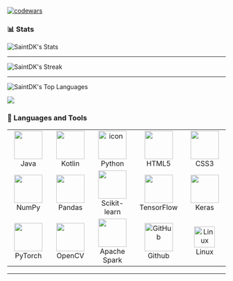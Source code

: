 [![codewars](https://www.codewars.com/users/SaintDK/badges/large)](https://www.codewars.com/users/SaintDK)   


### 📊 Stats

![SaintDK's Stats](https://github-readme-stats.vercel.app/api?username=SaintDK&theme=vue-dark&show_icons=true&hide_border=true&count_private=true)
___
![SaintDK's Streak](https://github-readme-streak-stats.herokuapp.com/?user=SaintDK&theme=vue-dark&hide_border=true)
___
![SaintDK's Top Languages](https://github-readme-stats.vercel.app/api/top-langs/?username=SaintDK&theme=vue-dark&show_icons=true&hide_border=true&layout=compact)

<a href="https://visitcount.itsvg.in">
  <img src="https://visitcount.itsvg.in/api?id=SaintDK&label=Profile%20Views&color=12&pretty=false" />
</a>

### 🧰 Languages and Tools

<table>
  <tr>
    <td align="center" width="150">
      <img src="https://cdn.jsdelivr.net/gh/devicons/devicon@latest/icons/java/java-original.svg" width="65" height="65" /><br />
      Java
    </td>
    <td align="center" width="150">
      <img src="https://cdn.jsdelivr.net/gh/devicons/devicon@latest/icons/kotlin/kotlin-original.svg" width="65" height="65" /><br />
      Kotlin
    </td>
    <td align="center" width="96">
      <a href="#macropower-tech">
        <img src="https://techstack-generator.vercel.app/python-icon.svg" alt="icon" width="65" height="65" />
      </a>
      <br>Python
    </td>
    <td align="center" width="150">
      <img src="https://cdn.jsdelivr.net/gh/devicons/devicon@latest/icons/html5/html5-original.svg" width="65" height="65" /><br />
      HTML5
    </td>
    <td align="center" width="150">
      <img src="https://cdn.jsdelivr.net/gh/devicons/devicon@latest/icons/css3/css3-original.svg" width="65" height="65" /><br />
      CSS3
    </td>
  </tr>
  <tr>
    <td align="center" width="150">
      <img src="https://cdn.jsdelivr.net/gh/devicons/devicon@latest/icons/numpy/numpy-original.svg" width="65" height="65" /><br />
      NumPy
    </td>
    <td align="center" width="150">
      <img src="https://cdn.jsdelivr.net/gh/devicons/devicon@latest/icons/pandas/pandas-original.svg" width="65" height="65" /><br />
      Pandas
    </td>
    <td align="center" width="150">
      <img src="https://cdn.jsdelivr.net/gh/devicons/devicon@latest/icons/scikitlearn/scikitlearn-original.svg" width="65" height="65" /><br />
      Scikit-learn
    </td>
    <td align="center" width="150">
      <img src="https://cdn.jsdelivr.net/gh/devicons/devicon@latest/icons/tensorflow/tensorflow-original.svg" width="65" height="65" /><br />
      TensorFlow
    </td>
    <td align="center" width="150">
      <img src="https://cdn.jsdelivr.net/gh/devicons/devicon@latest/icons/keras/keras-original.svg" width="65" height="65" /><br />
      Keras
    </td>
  </tr>
  <tr>
    <td align="center" width="150">
      <img src="https://cdn.jsdelivr.net/gh/devicons/devicon@latest/icons/pytorch/pytorch-original.svg" width="65" height="65" /><br />
      PyTorch
    </td>
    <td align="center" width="150">
      <img src="https://cdn.jsdelivr.net/gh/devicons/devicon@latest/icons/opencv/opencv-original.svg" width="65" height="65" /><br />
      OpenCV
    </td>
    <td align="center" width="150">
      <img src="https://cdn.jsdelivr.net/gh/devicons/devicon@latest/icons/apachespark/apachespark-original-wordmark.svg" width="65" height="65" /><br />
      Apache Spark
    </td>
     <td align="center" width="96">
      <img src="https://techstack-generator.vercel.app/github-icon.svg" width="65" height="65" alt="GitHub" />
    <br>Github
  </td>
  </td>
      <td align="center" width="96">
      <img src="https://skillicons.dev/icons?i=linux" width="48" height="48" alt="Linux" />
    <br>Linux
  </td>
</table>

___

